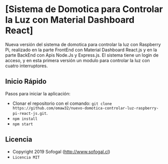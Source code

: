 # [Sistema de Domotica para Controlar la Luz con Material Dashboard React]

Nueva versión del sistema de domotica para controlar la luz con Raspberry Pi, realizado en la parte FrontEnd con Material Dashboard React.js y en la parte BackEnd con Apis Node.Js y Express.js. El sistema tiene un login de acceso, y en esta primera versión un modulo para controlar la luz con cuatro interruptores.  

## Inicio Rápido

Pasos para iniciar la aplicación:

- Clonar el repositorio con el comando: `git clone https://github.com/omaw32/nuevo-domotica-controlar-luz-raspberry-pi-react-js.git`.
- `npm install`
- `npm start`

## Licencia

- Copyright 2019 Sofogal (http://www.sofogal.cl)
- `Licencia MIT`

